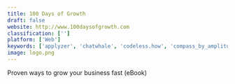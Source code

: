 ```yaml
---
title: 100 Days of Growth
draft: false 
website: http://www.100daysofgrowth.com
classification: ['']
platform: ['Web']
keywords: ['applyzer', 'chatwhale', 'codeless.how', 'compass_by_amplitude', 'conversational_marketing_university', 'domo', 'dor', 'flight_school_by_autopilot', 'growbots_labs', 'growth_hacking_sourcebook', 'growth_hacking_tools', 'growthhackers_projects', 'justenough', 'mention_monitoring_academy', 'petit_hacks', 'promoter', 'retention_science', 'the_growth_machine_by_yaguara', 'unicommerce', 'growth.email']
image: logo.png
---
```

Proven ways to grow your business fast (eBook)